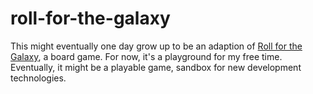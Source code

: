 # roll-for-the-galaxy

This might eventually one day grow up to be an adaption of [Roll for the Galaxy](https://boardgamegeek.com/boardgame/132531/roll-galaxy), a board game. For now, it's a playground for my free time. Eventually, it might be a playable game, sandbox for new development technologies.
